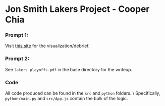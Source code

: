 # Jon Smith Lakers Project - Cooper Chia

### Prompt 1:
Visit [this site](https://lakers-jon-smith.netlify.app/) for the visualization/debrief.

### Prompt 2:
See `lakers_playoffs.pdf` in the base directory for the writeup.

### Code
All code produced can be found in the `src` and `python` folders. \\
Specifically, `python/main.py` and `src/App.js` contain the bulk of the logic.
